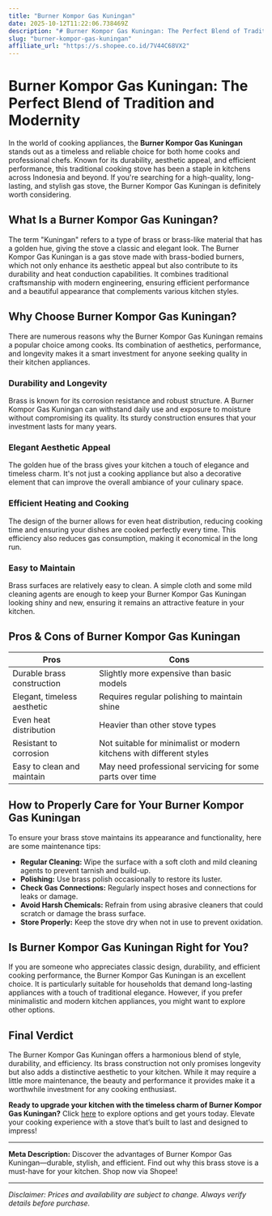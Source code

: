 ```yaml
---
title: "Burner Kompor Gas Kuningan"
date: 2025-10-12T11:22:06.738469Z
description: "# Burner Kompor Gas Kuningan: The Perfect Blend of Tradition and Modernity..."
slug: "burner-kompor-gas-kuningan"
affiliate_url: "https://s.shopee.co.id/7V44C68VX2"
---
```

# Burner Kompor Gas Kuningan: The Perfect Blend of Tradition and Modernity

In the world of cooking appliances, the **Burner Kompor Gas Kuningan** stands out as a timeless and reliable choice for both home cooks and professional chefs. Known for its durability, aesthetic appeal, and efficient performance, this traditional cooking stove has been a staple in kitchens across Indonesia and beyond. If you're searching for a high-quality, long-lasting, and stylish gas stove, the Burner Kompor Gas Kuningan is definitely worth considering.

## What Is a Burner Kompor Gas Kuningan?

The term "Kuningan" refers to a type of brass or brass-like material that has a golden hue, giving the stove a classic and elegant look. The Burner Kompor Gas Kuningan is a gas stove made with brass-bodied burners, which not only enhance its aesthetic appeal but also contribute to its durability and heat conduction capabilities. It combines traditional craftsmanship with modern engineering, ensuring efficient performance and a beautiful appearance that complements various kitchen styles.

## Why Choose Burner Kompor Gas Kuningan?

There are numerous reasons why the Burner Kompor Gas Kuningan remains a popular choice among cooks. Its combination of aesthetics, performance, and longevity makes it a smart investment for anyone seeking quality in their kitchen appliances.

### Durability and Longevity

Brass is known for its corrosion resistance and robust structure. A Burner Kompor Gas Kuningan can withstand daily use and exposure to moisture without compromising its quality. Its sturdy construction ensures that your investment lasts for many years.

### Elegant Aesthetic Appeal

The golden hue of the brass gives your kitchen a touch of elegance and timeless charm. It's not just a cooking appliance but also a decorative element that can improve the overall ambiance of your culinary space.

### Efficient Heating and Cooking

The design of the burner allows for even heat distribution, reducing cooking time and ensuring your dishes are cooked perfectly every time. This efficiency also reduces gas consumption, making it economical in the long run.

### Easy to Maintain

Brass surfaces are relatively easy to clean. A simple cloth and some mild cleaning agents are enough to keep your Burner Kompor Gas Kuningan looking shiny and new, ensuring it remains an attractive feature in your kitchen.

## Pros & Cons of Burner Kompor Gas Kuningan

| **Pros** | **Cons** |
| --- | --- |
| Durable brass construction | Slightly more expensive than basic models |
| Elegant, timeless aesthetic | Requires regular polishing to maintain shine |
| Even heat distribution | Heavier than other stove types |
| Resistant to corrosion | Not suitable for minimalist or modern kitchens with different styles |
| Easy to clean and maintain | May need professional servicing for some parts over time |

## How to Properly Care for Your Burner Kompor Gas Kuningan

To ensure your brass stove maintains its appearance and functionality, here are some maintenance tips:

- **Regular Cleaning:** Wipe the surface with a soft cloth and mild cleaning agents to prevent tarnish and build-up.
- **Polishing:** Use brass polish occasionally to restore its luster.
- **Check Gas Connections:** Regularly inspect hoses and connections for leaks or damage.
- **Avoid Harsh Chemicals:** Refrain from using abrasive cleaners that could scratch or damage the brass surface.
- **Store Properly:** Keep the stove dry when not in use to prevent oxidation.

## Is Burner Kompor Gas Kuningan Right for You?

If you are someone who appreciates classic design, durability, and efficient cooking performance, the Burner Kompor Gas Kuningan is an excellent choice. It is particularly suitable for households that demand long-lasting appliances with a touch of traditional elegance. However, if you prefer minimalistic and modern kitchen appliances, you might want to explore other options.

## Final Verdict

The Burner Kompor Gas Kuningan offers a harmonious blend of style, durability, and efficiency. Its brass construction not only promises longevity but also adds a distinctive aesthetic to your kitchen. While it may require a little more maintenance, the beauty and performance it provides make it a worthwhile investment for any cooking enthusiast.

**Ready to upgrade your kitchen with the timeless charm of Burner Kompor Gas Kuningan?** Click [here](https://s.shopee.co.id/7V44C68VX2) to explore options and get yours today. Elevate your cooking experience with a stove that’s built to last and designed to impress!

---

**Meta Description:** Discover the advantages of Burner Kompor Gas Kuningan—durable, stylish, and efficient. Find out why this brass stove is a must-have for your kitchen. Shop now via Shopee!

---

*Disclaimer: Prices and availability are subject to change. Always verify details before purchase.*